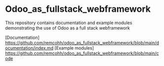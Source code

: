 # Odoo_as_fullstack_webframework

This repository contains documentation and example modules demonstrating the use of Odoo as a full stack webframework

[Documentation] https://github.com/remcohh/odoo_as_fullstack_webframework/blob/main/documentation/index.md
[Example modules] https://github.com/remcohh/odoo_as_fullstack_webframework/blob/main/code
